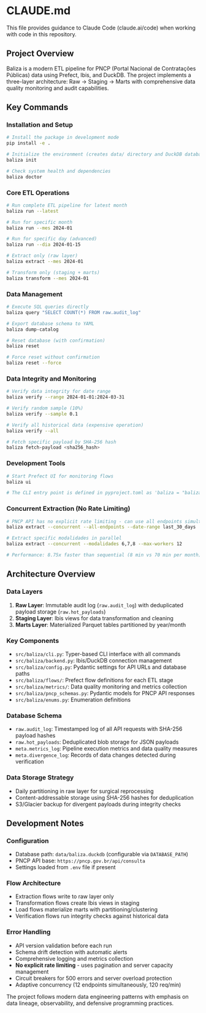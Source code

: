 # CLAUDE.md

This file provides guidance to Claude Code (claude.ai/code) when working with code in this repository.

## Project Overview

Baliza is a modern ETL pipeline for PNCP (Portal Nacional de Contratações Públicas) data using Prefect, Ibis, and DuckDB. The project implements a three-layer architecture: Raw → Staging → Marts with comprehensive data quality monitoring and audit capabilities.

## Key Commands

### Installation and Setup
```bash
# Install the package in development mode
pip install -e .

# Initialize the environment (creates data/ directory and DuckDB database)
baliza init

# Check system health and dependencies
baliza doctor
```

### Core ETL Operations
```bash
# Run complete ETL pipeline for latest month
baliza run --latest

# Run for specific month
baliza run --mes 2024-01

# Run for specific day (advanced)
baliza run --dia 2024-01-15

# Extract only (raw layer)
baliza extract --mes 2024-01

# Transform only (staging + marts)
baliza transform --mes 2024-01
```

### Data Management
```bash
# Execute SQL queries directly
baliza query "SELECT COUNT(*) FROM raw.audit_log"

# Export database schema to YAML
baliza dump-catalog

# Reset database (with confirmation)
baliza reset

# Force reset without confirmation
baliza reset --force
```

### Data Integrity and Monitoring
```bash
# Verify data integrity for date range
baliza verify --range 2024-01-01:2024-03-31

# Verify random sample (10%)
baliza verify --sample 0.1

# Verify all historical data (expensive operation)
baliza verify --all

# Fetch specific payload by SHA-256 hash
baliza fetch-payload <sha256_hash>
```

### Development Tools
```bash
# Start Prefect UI for monitoring flows
baliza ui

# The CLI entry point is defined in pyproject.toml as 'baliza = "baliza.cli:app"'
```

### Concurrent Extraction (No Rate Limiting)
```bash
# PNCP API has no explicit rate limiting - can use all endpoints simultaneously
baliza extract --concurrent --all-endpoints --date-range last_30_days

# Extract specific modalidades in parallel 
baliza extract --concurrent --modalidades 6,7,8 --max-workers 12

# Performance: 8.75x faster than sequential (8 min vs 70 min per month)
```

## Architecture Overview

### Data Layers
1. **Raw Layer**: Immutable audit log (`raw.audit_log`) with deduplicated payload storage (`raw.hot_payloads`)
2. **Staging Layer**: Ibis views for data transformation and cleaning
3. **Marts Layer**: Materialized Parquet tables partitioned by year/month

### Key Components
- `src/baliza/cli.py`: Typer-based CLI interface with all commands
- `src/baliza/backend.py`: Ibis/DuckDB connection management
- `src/baliza/config.py`: Pydantic settings for API URLs and database paths
- `src/baliza/flows/`: Prefect flow definitions for each ETL stage
- `src/baliza/metrics/`: Data quality monitoring and metrics collection
- `src/baliza/pncp_schemas.py`: Pydantic models for PNCP API responses
- `src/baliza/enums.py`: Enumeration definitions

### Database Schema
- `raw.audit_log`: Timestamped log of all API requests with SHA-256 payload hashes
- `raw.hot_payloads`: Deduplicated blob storage for JSON payloads
- `meta.metrics_log`: Pipeline execution metrics and data quality measures
- `meta.divergence_log`: Records of data changes detected during verification

### Data Storage Strategy
- Daily partitioning in raw layer for surgical reprocessing
- Content-addressable storage using SHA-256 hashes for deduplication
- S3/Glacier backup for divergent payloads during integrity checks

## Development Notes

### Configuration
- Database path: `data/baliza.duckdb` (configurable via `DATABASE_PATH`)
- PNCP API base: `https://pncp.gov.br/api/consulta`
- Settings loaded from `.env` file if present

### Flow Architecture
- Extraction flows write to raw layer only
- Transformation flows create Ibis views in staging
- Load flows materialize marts with partitioning/clustering
- Verification flows run integrity checks against historical data

### Error Handling
- API version validation before each run
- Schema drift detection with automatic alerts
- Comprehensive logging and metrics collection
- **No explicit rate limiting** - uses pagination and server capacity management
- Circuit breakers for 500 errors and server overload protection
- Adaptive concurrency (12 endpoints simultaneously, 120 req/min)

The project follows modern data engineering patterns with emphasis on data lineage, observability, and defensive programming practices.